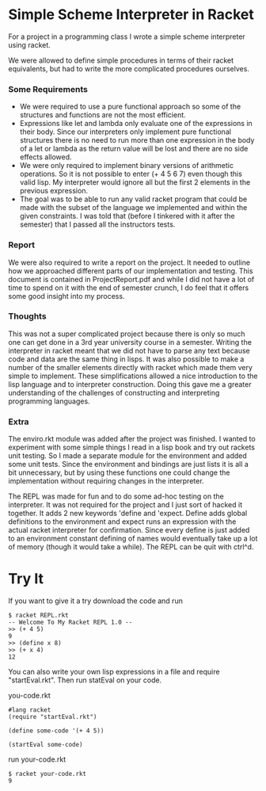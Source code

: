 Simple Scheme Interpreter in Racket
===================================

For a project in a programming class I wrote a simple scheme interpreter using racket.

We were allowed to define simple procedures in terms of their racket equivalents, but had to write the more complicated procedures ourselves.

### Some Requirements
* We were required to use a pure functional approach so some of the structures and functions are not the most efficient.
* Expressions like let and lambda only evaluate one of the expressions in their body. Since our interpreters only implement pure functional structures there is no need to run more than one expression in the body of a let or lambda as the return value will be lost and there are no side effects allowed.
* We were only required to implement binary versions of arithmetic operations. So it is not possible to enter (+ 4 5 6 7) even though this valid lisp. My interpreter would ignore all but the first 2 elements in the previous expression.
* The goal was to be able to run any valid racket program that could be made with the subset of the language we implemented and within the given constraints. I was told that (before I tinkered with it after the semester) that I passed all the instructors tests.

### Report
We were also required to write a report on the project. It needed to outline how we approached different parts of our implementation and testing. This document is contained in ProjectReport.pdf and while I did not have a lot of time to spend on it with the end of semester crunch, I do feel that it offers some good insight into my process.

### Thoughts
This was not a super complicated project because there is only so much one can get done in a 3rd year university course in a semester. Writing the interpreter in racket meant that we did not have to parse any text because code and data are the same thing in lisps. It was also possible to make a number of the smaller elements directly with racket which made them very simple to implement. These simplifications allowed a nice introduction to the lisp language and to interpreter construction. Doing this gave me a greater understanding of the challenges of constructing and interpreting programming languages.

### Extra
The enviro.rkt module was added after the project was finished. I wanted to experiment with some simple things I read in a lisp book and try out rackets unit testing. So I made a separate module for the environment and added some unit tests. Since the environment and bindings are just lists it is all a bit unnecessary, but by using these functions one could change the implementation without requiring changes in the interpreter.

The REPL was made for fun and to do some ad-hoc testing on the interpreter. It was not required for the project and I just sort of hacked it together. It adds 2 new keywords 'define and 'expect. Define adds global definitions to the environment and expect runs an expression with the actual racket interpreter for confirmation. Since every define is just added to an environment constant defining of names would eventually take up a lot of memory (though it would take a while). The REPL can be quit with ctrl^d.

Try It
======

If you want to give it a try download the code and run

```
$ racket REPL.rkt
-- Welcome To My Racket REPL 1.0 --
>> (+ 4 5)
9
>> (define x 8)
>> (+ x 4)
12
```

You can also write your own lisp expressions in a file and require "startEval.rkt". Then run statEval on your code.

you-code.rkt
```
#lang racket
(require "startEval.rkt")

(define some-code '(+ 4 5))

(startEval some-code)
```

run your-code.rkt
```
$ racket your-code.rkt
9
```
